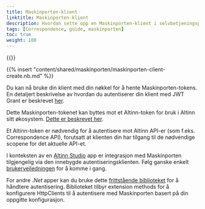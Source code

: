```yaml
---
title: Maskinporten-klient
linktitle: Maskinporten-klient
description: Hvordan sette opp en Maskinporten-klient i selvbetjeningsportalen
tags: [Correspondence, guide, maskinporten]
toc: true
weight: 100
---
```


{{<children />}}

{{% insert "content/shared/maskinporten/maskinporten-client-create.nb.md" %}}

Du kan nå bruke din klient med din nøkkel for å hente Maskinporten-tokens.
En detaljert beskrivelse av hvordan du autentiserer din klient med JWT Grant er beskrevet [her](https://docs.digdir.no/docs/Maskinporten/maskinporten_guide_apikonsument).

Dette Maskinporten-tokenet kan byttes mot et Altinn-token for bruk i Altinn sitt økosystem. [Dette er beskrevet her](/authentication/what-do-you-get/).

Et Altinn-token er nødvendig for å autentisere mot Altinn API-er (som f.eks. Correspondence API), forutsatt at klienten din har tilgang til de nødvendige scopene for det aktuelle API-et.

I konteksten av en [Altinn Studio](/altinn-studio) app er integrasjon med Maskinporten tilgjengelig via den innebygde autentiseringsklienten. Følg ganske enkelt [brukerveiledningen](/altinn-studio/guides/integration/maskinporten) for å komme i gang.

For andre _.Net_ apper kan du bruke dette [frittstående biblioteket](https://github.com/Altinn/altinn-apiclient-maskinporten) for å håndtere autentisering. Biblioteket tilbyr extension methods for å konfigurere HttpClients til å autentisere med Maskinporten basert på din oppgitte konfigurasjon.